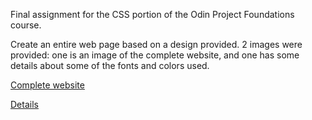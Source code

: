 Final assignment for the CSS portion of the Odin Project Foundations course.

Create an entire web page based on a design provided. 2 images were provided: one is an image of the complete website, and one has some details about some of the fonts and colors used.

[Complete website](./Reference1.png)

[Details](./Colors-fonts.png)
